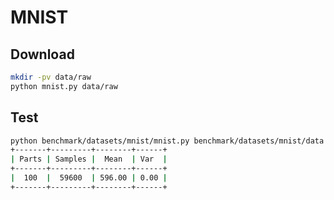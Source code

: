 # MNIST

## Download

```bash
mkdir -pv data/raw
python mnist.py data/raw
```

## Test

```bash
python benchmark/datasets/mnist/mnist.py benchmark/datasets/mnist/data
+-------+---------+--------+------+
| Parts | Samples |  Mean  | Var  |
+-------+---------+--------+------+
|  100  |  59600  | 596.00 | 0.00 |
+-------+---------+--------+------+
```